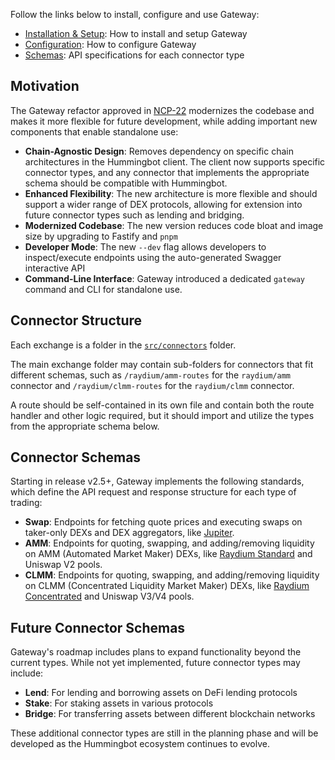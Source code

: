 Follow the links below to install, configure and use Gateway:

- [Installation & Setup](../installation.md): How to install and setup Gateway
- [Configuration](../configuration.md): How to configure Gateway
- [Schemas](../schemas.md): API specifications for each connector type

## Motivation

The Gateway refactor approved in [NCP-22](https://snapshot.box/#/s:hbot-ncp.eth/proposal/0x5cc3540ee219787d5c842bc1ccdb11aab46203bb7f0be658b6b40858501a8e4c) modernizes the codebase and makes it more flexible for future development, while adding important new components that enable standalone use:

* **Chain-Agnostic Design**: Removes dependency on specific chain architectures in the Hummingbot client. The client now supports specific connector types, and any connector that implements the appropriate schema should be compatible with Hummingbot.
* **Enhanced Flexibility**: The new architecture is more flexible and should support a wider range of DEX protocols, allowing for extension into future connector types such as lending and bridging.
* **Modernized Codebase**: The new version reduces code bloat and image size by upgrading to Fastify and `pnpm`
* **Developer Mode**: The new `--dev` flag allows developers to inspect/execute endpoints using the auto-generated Swagger interactive API
* **Command-Line Interface**: Gateway introduced a dedicated `gateway` command and CLI for standalone use.

## Connector Structure

Each exchange is a folder in the [`src/connectors`](https://github.com/hummingbot/gateway/tree/core-2.5/src/connectors) folder. 

The main exchange folder may contain sub-folders for connectors that fit different schemas, such as `/raydium/amm-routes` for the `raydium/amm` connector and `/raydium/clmm-routes` for the `raydium/clmm` connector.

A route should be self-contained in its own file and contain both the route handler and other logic required, but it should import and utilize the types from the appropriate schema below.

## Connector Schemas

Starting in release v2.5+, Gateway implements the following standards, which define the API request and response structure for each type of trading:

- **Swap**: Endpoints for fetching quote prices and executing swaps on taker-only DEXs and DEX aggregators, like [Jupiter](https://jup.ag/).
- **AMM**: Endpoints for quoting, swapping, and adding/removing liquidity on AMM (Automated Market Maker) DEXs, like [Raydium Standard](https://raydium.io/liquidity-pools/?tab=standard) and Uniswap V2 pools.
- **CLMM**: Endpoints for quoting, swapping, and adding/removing liquidity on CLMM (Concentrated Liquidity Market Maker) DEXs, like [Raydium Concentrated](https://raydium.io/liquidity-pools/?tab=concentrated) and Uniswap V3/V4 pools.

## Future Connector Schemas

Gateway's roadmap includes plans to expand functionality beyond the current types. While not yet implemented, future connector types may include:

- **Lend**: For lending and borrowing assets on DeFi lending protocols
- **Stake**: For staking assets in various protocols
- **Bridge**: For transferring assets between different blockchain networks

These additional connector types are still in the planning phase and will be developed as the Hummingbot ecosystem continues to evolve.
